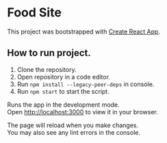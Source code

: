 # Food Site
This project was bootstrapped with [Create React App](https://github.com/facebook/create-react-app).

## How to run project.
1) Clone the repository. <br/>
2) Open repository in a code editor. <br/>
3) Run `npm install --legacy-peer-deps` in console. <br/>
4) Run `npm start` to start the script. <br/>

Runs the app in the development mode.\
Open [http://localhost:3000](http://localhost:3000) to view it in your browser.

The page will reload when you make changes.\
You may also see any lint errors in the console.

